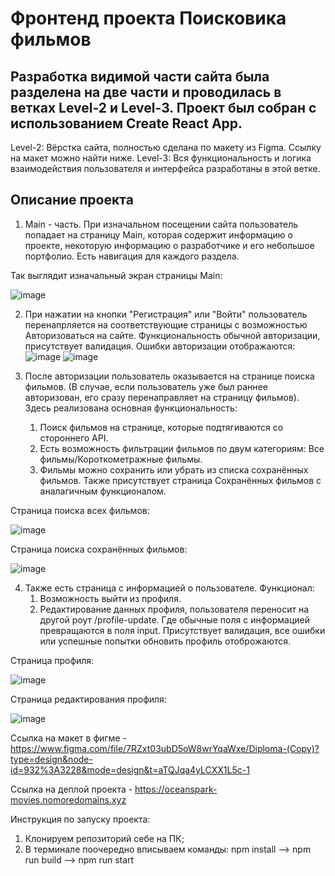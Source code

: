 # Фронтенд проекта Поисковика фильмов

## Разработка видимой части сайта была разделена на две части и проводилась в ветках Level-2 и Level-3. Проект был собран с использованием Create React App.
 
Level-2: Вёрстка сайта, полностью сделана по макету из Figma. Ссылку на макет можно найти ниже.
Level-3: Вся функциональность и логика взаимодействия пользователя и интерфейса разработаны в этой ветке.

## Описание проекта

1. Main - часть.
При изначальном посещении сайта пользователь попадает на страницу Main, которая содержит информацию о проекте, некоторую информацию о разработчике и его небольшое портфолио. Есть навигация для каждого раздела.

Так выглядит изначальный экран страницы Main: 

![image](https://github.com/SKom2/movies-explorer-frontend/assets/103752057/aab2cef7-f092-48dc-ab81-24c0c9b0231f)

2. При нажатии на кнопки "Регистрация" или "Войти" пользователь перенапрляется на соответствующие страницы с возможностью Авторизоваться на сайте.
   Функциональность обычной авторизации, присутствует валидация. Ошибки авторизации отображаются:
![image](https://github.com/SKom2/movies-explorer-frontend/assets/103752057/877825fe-73f4-4b9e-9f60-88a9acc0e117)
![image](https://github.com/SKom2/movies-explorer-frontend/assets/103752057/2e46145f-565d-45bc-846a-f27f52d4b514)

4. После авторизации пользователь оказывается на странице поиска фильмов. (В случае, если пользователь уже был раннее авторизован, его сразу перенаправляет на страницу фильмов).
   Здесь реализована основная функциональность:
   1. Поиск фильмов на странице, которые подтягиваются со стороннего API.
   2. Есть возможность фильтрации фильмов по двум категориям: Все фильмы/Короткометражные фильмы.
   3. Фильмы можно сохранить или убрать из списка сохранённых фильмов. Также присутствует страница Сохранённых фильмов с аналагичным функционалом.

Страница поиска всех фильмов:

![image](https://github.com/SKom2/movies-explorer-frontend/assets/103752057/a8365c2f-40a1-4d25-a0db-6f45551ef7fb)

Страница поиска сохранённых фильмов:

![image](https://github.com/SKom2/movies-explorer-frontend/assets/103752057/a206ad04-9df1-4527-8f30-5188b826d9ea)

4. Также есть страница с информацией о пользователе.
   Функционал:
   1. Возможность выйти из профиля.
   2. Редактирование данных профиля, пользователя переносит на другой роут /profile-update. Где обычные поля с информацией превращаются в поля input. Присутствует валидация, все ошибки или успешные попытки обновить профиль отоброжаются.

Страница профиля:

![image](https://github.com/SKom2/movies-explorer-frontend/assets/103752057/487cbba5-fd6e-47e2-8d98-37594211ce83)

Страница редактирования профиля:

![image](https://github.com/SKom2/movies-explorer-frontend/assets/103752057/0f693a03-3875-4559-9715-67bcd1911ed6)

Ссылка на макет в фигме - https://www.figma.com/file/7RZxt03ubD5oW8wrYqaWxe/Diploma-(Copy)?type=design&node-id=932%3A3228&mode=design&t=aTQJqa4yLCXX1L5c-1

Ссылка на деплой проекта - https://oceanspark-movies.nomoredomains.xyz

Инструкция по запуску проекта:
1) Клонируем репозиторий себе на ПК;
2) В терминале поочередно вписываем команды: npm install --> npm run build --> npm run start
